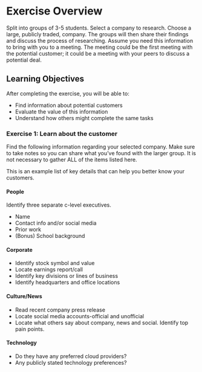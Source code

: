 # Exercise Overview

Split into groups of 3-5 students. Select a company to research. Choose a large,
publicly traded, company. The groups will then share their findings and discuss
the process of researching. Assume you need this information to bring with you
to a meeting. The meeting could be the first meeting with the potential
customer; it could be a meeting with your peers to discuss a potential deal.

## Learning Objectives

After completing the exercise, you will be able to:

- Find information about potential customers
- Evaluate the value of this information
- Understand how others might complete the same tasks

### Exercise 1: Learn about the customer

Find the following information regarding your selected company. Make sure to take notes so you can share what you’ve found with the larger group. It is not necessary to gather ALL of the items listed here.

This is an example list of key details that can help you better know your customers.

#### People

Identify three separate c-level executives.

- Name
- Contact info and/or social media
- Prior work
- (Bonus) School background

#### Corporate

- Identify stock symbol and value
- Locate earnings report/call
- Identify key divisions or lines of business
- Identify headquarters and office locations

#### Culture/News

- Read recent company press release
- Locate social media accounts-official and unofficial
- Locate what others say about company, news and social. Identify top pain points.

#### Technology

- Do they have any preferred cloud providers?
- Any publicly stated technology preferences?
